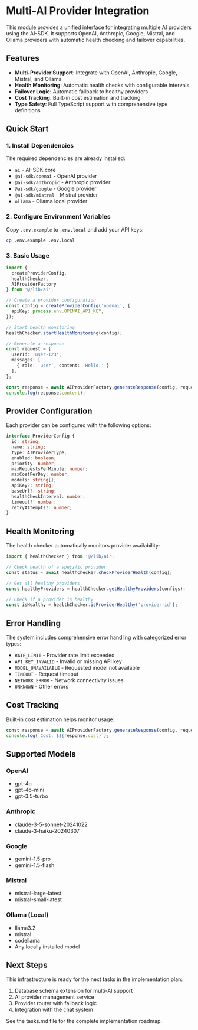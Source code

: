 # Multi-AI Provider Integration

This module provides a unified interface for integrating multiple AI providers using the AI-SDK. It supports OpenAI, Anthropic, Google, Mistral, and Ollama providers with automatic health checking and failover capabilities.

## Features

- **Multi-Provider Support**: Integrate with OpenAI, Anthropic, Google, Mistral, and Ollama
- **Health Monitoring**: Automatic health checks with configurable intervals
- **Failover Logic**: Automatic fallback to healthy providers
- **Cost Tracking**: Built-in cost estimation and tracking
- **Type Safety**: Full TypeScript support with comprehensive type definitions

## Quick Start

### 1. Install Dependencies

The required dependencies are already installed:
- `ai` - AI-SDK core
- `@ai-sdk/openai` - OpenAI provider
- `@ai-sdk/anthropic` - Anthropic provider
- `@ai-sdk/google` - Google provider
- `@ai-sdk/mistral` - Mistral provider
- `ollama` - Ollama local provider

### 2. Configure Environment Variables

Copy `.env.example` to `.env.local` and add your API keys:

```bash
cp .env.example .env.local
```

### 3. Basic Usage

```typescript
import { 
  createProviderConfig, 
  healthChecker, 
  AIProviderFactory 
} from '@/lib/ai';

// Create a provider configuration
const config = createProviderConfig('openai', {
  apiKey: process.env.OPENAI_API_KEY,
});

// Start health monitoring
healthChecker.startHealthMonitoring(config);

// Generate a response
const request = {
  userId: 'user-123',
  messages: [
    { role: 'user', content: 'Hello!' }
  ],
};

const response = await AIProviderFactory.generateResponse(config, request);
console.log(response.content);
```

## Provider Configuration

Each provider can be configured with the following options:

```typescript
interface ProviderConfig {
  id: string;
  name: string;
  type: AIProviderType;
  enabled: boolean;
  priority: number;
  maxRequestsPerMinute: number;
  maxCostPerDay: number;
  models: string[];
  apiKey?: string;
  baseUrl?: string;
  healthCheckInterval: number;
  timeout?: number;
  retryAttempts?: number;
}
```

## Health Monitoring

The health checker automatically monitors provider availability:

```typescript
import { healthChecker } from '@/lib/ai';

// Check health of a specific provider
const status = await healthChecker.checkProviderHealth(config);

// Get all healthy providers
const healthyProviders = healthChecker.getHealthyProviders(configs);

// Check if a provider is healthy
const isHealthy = healthChecker.isProviderHealthy('provider-id');
```

## Error Handling

The system includes comprehensive error handling with categorized error types:

- `RATE_LIMIT` - Provider rate limit exceeded
- `API_KEY_INVALID` - Invalid or missing API key
- `MODEL_UNAVAILABLE` - Requested model not available
- `TIMEOUT` - Request timeout
- `NETWORK_ERROR` - Network connectivity issues
- `UNKNOWN` - Other errors

## Cost Tracking

Built-in cost estimation helps monitor usage:

```typescript
const response = await AIProviderFactory.generateResponse(config, request);
console.log(`Cost: $${response.cost}`);
```

## Supported Models

### OpenAI
- gpt-4o
- gpt-4o-mini  
- gpt-3.5-turbo

### Anthropic
- claude-3-5-sonnet-20241022
- claude-3-haiku-20240307

### Google
- gemini-1.5-pro
- gemini-1.5-flash

### Mistral
- mistral-large-latest
- mistral-small-latest

### Ollama (Local)
- llama3.2
- mistral
- codellama
- Any locally installed model

## Next Steps

This infrastructure is ready for the next tasks in the implementation plan:
1. Database schema extension for multi-AI support
2. AI provider management service
3. Provider router with fallback logic
4. Integration with the chat system

See the tasks.md file for the complete implementation roadmap.